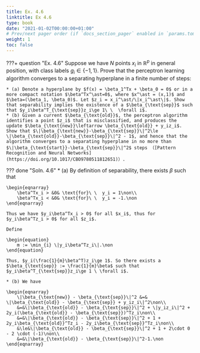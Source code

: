 ```yaml
---
title: Ex. 4.6
linktitle: Ex 4.6
type: book
date: "2021-01-02T00:00:00+01:00"
# Prev/next pager order (if `docs_section_pager` enabled in `params.toml`)
weight: 1
toc: false
---
```


???+ question "Ex. 4.6"
    Suppose we have $N$ points $x_i$ in $\mathbb{R}^p$ in general position, with class labels $g_i\in\{-1,1\}$. Prove that the perceptron learning algorithm converges to a separating hyperplane in a finite number of steps:

	* (a) Denote a hyperplane by $f(x) = \beta_1^Tx + \beta_0 = 0$ or in a more compact notation $\beta^Tx^\ast=0$, where $x^\ast = (x,1)$ and $\beta=(\beta_1, \beta_0)$. Let $z_i = x_i^\ast/\|x_i^\ast\|$. Show that separability implies the existence of a $\beta_{\text{sep}}$ such that $y_i\beta^T_{\text{sep}}z_i\ge 1\ \  \forall i$.
	* (b) Given a current $\beta_{\text{old}}$, the perceptron algorithm identifies a point $z_i$ that is misclassified, and produces the update $\beta_{\text{new}}\leftarrow \beta_{\text{old}} + y_iz_i$. Show that $\|\beta_{\text{new}}-\beta_{\text{sep}}\|^2\le \|\beta_{\text{old}}-\beta_{\text{sep}}\|^2 - 1$, and hence that the algorithm converges to a separating hyperplane in no more than $\|\beta_{\text{start}}-\beta_{\text{sep}}\|^2$ steps （[Pattern Recognition and Neural Networks](https://doi.org/10.1017/CBO9780511812651)）.

??? done "Soln. 4.6"
    * (a) By definition of separability, there exists $\beta$ such that
	
    \begin{eqnarray}
	    \beta^Tx_i > &0& \text{for}\ \  y_i = 1\non\\
	    \beta^Tx_i < &0& \text{for}\ \  y_i = -1.\non
	\end{eqnarray}
	
    Thus we have $y_i\beta^Tx_i > 0$ for all $x_i$, thus for $y_i\beta^Tz_i > 0$ for all $z_i$.
	
    Define
	
    \begin{equation}
		m := \min_{i} \|y_i\beta^Tz_i\|.\non
	\end{equation}
	
    Thus, $y_i(\frac{1}{m}\beta^T)z_i\ge 1$. So there exists a $\beta_{\text{sep}} := \frac{1}{m}\beta$ such that $y_i\beta^T_{\text{sep}}z_i\ge 1 \ \forall i$.

	* (b) We have
	
    \begin{eqnarray}
	    \|\beta_{\text{new}} - \beta_{\text{sep}}\|^2 &=& \|\beta_{\text{old}} - \beta_{\text{sep}} + y_iz_i\|^2\non\\
	    &=&\|\beta_{\text{old}} - \beta_{\text{sep}}\|^2 + \|y_iz_i\|^2 + 2y_i(\beta_{\text{old}} - \beta_{\text{sep}})^Tz_i\non\\
	    &=&\|\beta_{\text{old}} - \beta_{\text{sep}}\|^2 + 1 + 2y_i\beta_{\text{old}}^Tz_i - 2y_i\beta_{\text{sep}}^Tz_i\non\\
	    &\le&\|\beta_{\text{old}} - \beta_{\text{sep}}\|^2 + 1 + 2\cdot 0 - 2 \cdot (-1)\non\\
	    &=&\|\beta_{\text{old}} - \beta_{\text{sep}}\|^2-1.\non
	\end{eqnarray}